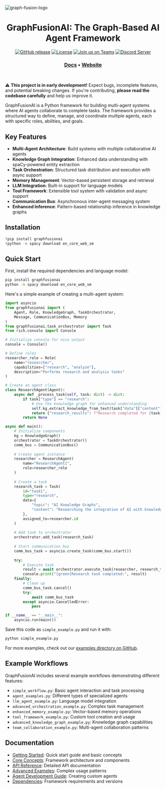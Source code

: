 ![graph-fusion-logo](https://github.com/user-attachments/assets/de5a4a09-a7e4-4b21-b3ec-01d5a3097ecd) 
 
</p>
<h1 align="center" weight='300'>GraphFusionAI: The Graph-Based AI Agent Framework</h1>
<div align="center">

  [![GitHub release](https://img.shields.io/badge/Github-Release-blue)](https://github.com/GraphFusion/GraphFusion-NMN/releases)
  [![License](https://img.shields.io/badge/License-MIT-blue.svg)](https://github.com/GraphFusion/graphfusionAI/blob/main/LICENSE)
  [![Join us on Teams](https://img.shields.io/badge/Join-Teams-blue)](https://teams.microsoft.com/)
  [![Discord Server](https://img.shields.io/badge/Discord-Server-blue)](https://discord.gg/zK94WvRjZT)

</div>
<h3 align="center">
   <a href="https://github.com/GraphFusion/graphfusionAI/tree/main/docs"><b>Docs</b></a> &bull;
   <a href="https://graphfusion.github.io/graphfusion.io/"><b>Website</b></a>
</h3> 
<br />

⚠️ **This project is in early development!** Expect bugs, incomplete features, and potential breaking changes. If you're contributing, **please read the codebase carefully** and help us improve it.

GraphFusionAI is a Python framework for building multi-agent systems where AI agents collaborate to complete tasks. The framework provides a structured way to define, manage, and coordinate multiple agents, each with specific roles, abilities, and goals.

## Key Features

- **Multi-Agent Architecture**: Build systems with multiple collaborative AI agents
- **Knowledge Graph Integration**: Enhanced data understanding with spaCy-powered entity extraction
- **Task Orchestration**: Structured task distribution and execution with async support
- **Memory Management**: Vector-based persistent storage and retrieval
- **LLM Integration**: Built-in support for language models
- **Tool Framework**: Extensible tool system with validation and async support
- **Communication Bus**: Asynchronous inter-agent messaging system
- **Enhanced Inference**: Pattern-based relationship inference in knowledge graphs

## Installation

```bash
!pip install graphfusionai
!python -m spacy download en_core_web_sm
```

## Quick Start

First, install the required dependencies and language model:

```bash
pip install graphfusionai
python -m spacy download en_core_web_sm
```

Here's a simple example of creating a multi-agent system:

```python
import asyncio
from graphfusionai import (
    Agent, Role, KnowledgeGraph, TaskOrchestrator,
    Message, CommunicationBus, Memory
)
from graphfusionai.task_orchestrator import Task
from rich.console import Console

# Initialize console for nice output
console = Console()

# Define roles
researcher_role = Role(
    name="researcher",
    capabilities=["research", "analyze"],
    description="Performs research and analysis tasks"
)

# Create an agent class
class ResearchAgent(Agent):
    async def _process_task(self, task: dict) -> dict:
        if task["type"] == "research":
            # Use the knowledge graph for enhanced understanding
            self.kg.extract_knowledge_from_text(task["data"]["content"])
            return {"research_results": f"Research completed for {task['data']['topic']}"}
        return None

async def main():
    # Initialize components
    kg = KnowledgeGraph()
    orchestrator = TaskOrchestrator()
    comm_bus = CommunicationBus()
    
    # Create agent instance
    researcher = ResearchAgent(
        name="ResearchAgent1",
        role=researcher_role
    )
    
    # Create a task
    research_task = Task(
        id="task1",
        type="research",
        data={
            "topic": "AI Knowledge Graphs",
            "content": "Researching the integration of AI with knowledge graphs."
        },
        assigned_to=researcher.id
    )
    
    # Add task to orchestrator
    orchestrator.add_task(research_task)
    
    # Start communication bus
    comm_bus_task = asyncio.create_task(comm_bus.start())
    
    try:
        # Execute task
        result = await orchestrator.execute_task(researcher, research_task)
        console.print("[green]Research task completed:", result)
    finally:
        # Clean up
        comm_bus_task.cancel()
        try:
            await comm_bus_task
        except asyncio.CancelledError:
            pass

if __name__ == "__main__":
    asyncio.run(main())
```

Save this code as `simple_example.py` and run it with:

```bash
python simple_example.py
```

For more examples, check out our [examples directory on GitHub](https://github.com/GraphFusion/graphfusionAI/tree/main/examples).

## Example Workflows

GraphFusionAI includes several example workflows demonstrating different features:

- `simple_workflow.py`: Basic agent interaction and task processing
- `agent_examples.py`: Different types of specialized agents
- `llm_agent_example.py`: Language model integration
- `advanced_orchestration_example.py`: Complex task management
- `enhanced_memory_example.py`: Vector-based memory operations
- `tool_framework_example.py`: Custom tool creation and usage
- `advanced_knowledge_graph_example.py`: Knowledge graph capabilities
- `team_collaboration_example.py`: Multi-agent collaboration patterns

## Documentation

- [Getting Started](https://github.com/GraphFusion/graphfusionAI/blob/main/docs/getting_started.md): Quick start guide and basic concepts
- [Core Concepts](https://github.com/GraphFusion/graphfusionAI/blob/main/docs/core_concepts.md): Framework architecture and components
- [API Reference](https://github.com/GraphFusion/graphfusionAI/blob/main/docs/api_reference.md): Detailed API documentation
- [Advanced Examples](https://github.com/GraphFusion/graphfusionAI/blob/main/docs/advanced_examples.md): Complex usage patterns
- [Agent Development Guide](https://github.com/GraphFusion/graphfusionAI/blob/main/docs/agent_development_guide.md): Creating custom agents
- [Dependencies](https://github.com/GraphFusion/graphfusionAI/blob/main/docs/dependencies.md): Framework requirements and versions
